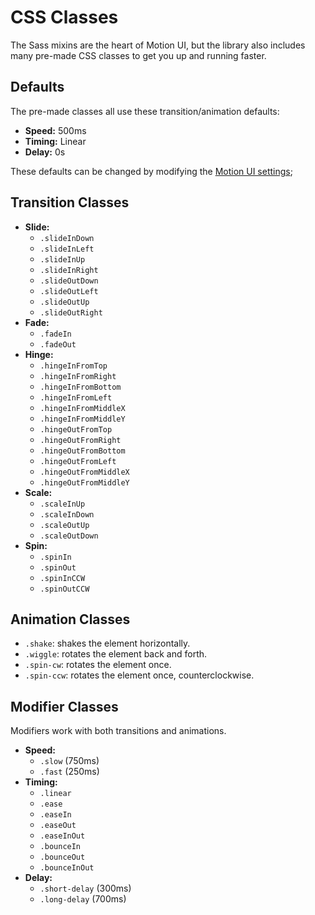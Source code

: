 # CSS Classes

The Sass mixins are the heart of Motion UI, but the library also includes many pre-made CSS classes to get you up and running faster.

## Defaults

The pre-made classes all use these transition/animation defaults:

- **Speed:** 500ms
- **Timing:** Linear
- **Delay:** 0s

These defaults can be changed by modifying the [Motion UI settings](configuration.md);

## Transition Classes

- **Slide:**
  - `.slideInDown`
  - `.slideInLeft`
  - `.slideInUp`
  - `.slideInRight`
  - `.slideOutDown`
  - `.slideOutLeft`
  - `.slideOutUp`
  - `.slideOutRight`
- **Fade:**
  - `.fadeIn`
  - `.fadeOut`
- **Hinge:**
  - `.hingeInFromTop`
  - `.hingeInFromRight`
  - `.hingeInFromBottom`
  - `.hingeInFromLeft`
  - `.hingeInFromMiddleX`
  - `.hingeInFromMiddleY`
  - `.hingeOutFromTop`
  - `.hingeOutFromRight`
  - `.hingeOutFromBottom`
  - `.hingeOutFromLeft`
  - `.hingeOutFromMiddleX`
  - `.hingeOutFromMiddleY`
- **Scale:**
  - `.scaleInUp`
  - `.scaleInDown`
  - `.scaleOutUp`
  - `.scaleOutDown`
- **Spin:**
  - `.spinIn`
  - `.spinOut`
  - `.spinInCCW`
  - `.spinOutCCW`

## Animation Classes

- `.shake`: shakes the element horizontally.
- `.wiggle`: rotates the element back and forth.
- `.spin-cw`: rotates the element once.
- `.spin-ccw`: rotates the element once, counterclockwise.

## Modifier Classes

Modifiers work with both transitions and animations.

- **Speed:**
  - `.slow` (750ms)
  - `.fast` (250ms)
- **Timing:**
  - `.linear`
  - `.ease`
  - `.easeIn`
  - `.easeOut`
  - `.easeInOut`
  - `.bounceIn`
  - `.bounceOut`
  - `.bounceInOut`
- **Delay:**
  - `.short-delay` (300ms)
  - `.long-delay` (700ms)



